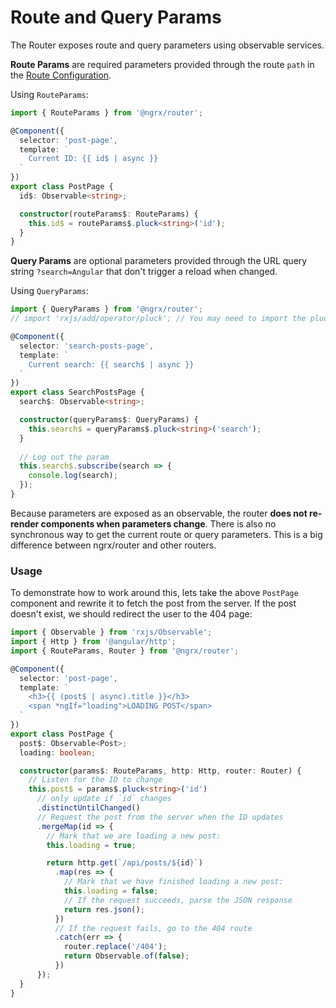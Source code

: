 # Route and Query Params
The Router exposes route and query parameters using observable services.

**Route Params** are required parameters provided through the route `path` in the [Route Configuration](../route.md).

Using `RouteParams`:
```ts
import { RouteParams } from '@ngrx/router';

@Component({
  selector: 'post-page',
  template: `
    Current ID: {{ id$ | async }}
  `
})
export class PostPage {
  id$: Observable<string>;

  constructor(routeParams$: RouteParams) {
    this.id$ = routeParams$.pluck<string>('id');
  }
}
```

**Query Params** are optional parameters provided through the URL query string `?search=Angular` that don't trigger a reload when changed.

Using `QueryParams`:
```ts
import { QueryParams } from '@ngrx/router';
// import 'rxjs/add/operator/pluck'; // You may need to import the pluck operator

@Component({
  selector: 'search-posts-page',
  template: `
    Current search: {{ search$ | async }}
  `
})
export class SearchPostsPage {
  search$: Observable<string>;

  constructor(queryParams$: QueryParams) {
    this.search$ = queryParams$.pluck<string>('search');
  }
  
  // Log out the param
  this.search$.subscribe(search => {
    console.log(search);
  });
}
```

Because parameters are exposed as an observable, the router __does not re-render components when parameters change__. There is also no synchronous way to get the current route or query parameters. This is a big difference between ngrx/router and other routers.

### Usage
To demonstrate how to work around this, lets take the above `PostPage` component and rewrite it to fetch the post from the server. If the post doesn't exist, we should redirect the user to the 404 page:

```ts
import { Observable } from 'rxjs/Observable';
import { Http } from '@angular/http';
import { RouteParams, Router } from '@ngrx/router';

@Component({
  selector: 'post-page',
  template: `
    <h3>{{ (post$ | async).title }}</h3>
    <span *ngIf="loading">LOADING POST</span>
  `
})
export class PostPage {
  post$: Observable<Post>;
  loading: boolean;

  constructor(params$: RouteParams, http: Http, router: Router) {
    // Listen for the ID to change
    this.post$ = params$.pluck<string>('id')
      // only update if `id` changes
      .distinctUntilChanged()
      // Request the post from the server when the ID updates
      .mergeMap(id => {
        // Mark that we are loading a new post:
        this.loading = true;

        return http.get(`/api/posts/${id}`)
          .map(res => {
            // Mark that we have finished loading a new post:
            this.loading = false;
            // If the request succeeds, parse the JSON response
            return res.json();
          })
          // If the request fails, go to the 404 route
          .catch(err => {
            router.replace('/404');
            return Observable.of(false);
          })
      });
  }
}
```
